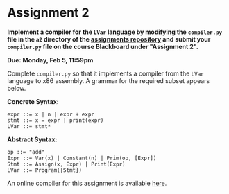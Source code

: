 # Assignment 2

**Implement a compiler for the `LVar` language by modifying the
`compiler.py` file in the `a2` directory of the [assignments
repository](https://github.com/jnear/cs3020-assignments) and submit
your `compiler.py` file on the course Blackboard under "Assignment
2".**

**Due: Monday, Feb 5, 11:59pm**

Complete `compiler.py` so that it implements a compiler from the
`LVar` language to x86 assembly. A grammar for the required subset
appears below.

**Concrete Syntax:**
```
expr ::= x | n | expr + expr
stmt ::= x = expr | print(expr)
LVar ::= stmt*
```

**Abstract Syntax:**
```
op ::= "add"
Expr ::= Var(x) | Constant(n) | Prim(op, [Expr])
Stmt ::= Assign(x, Expr) | Print(Expr)
LVar ::= Program([Stmt])
```

An online compiler for this assignment is available
[here](http://jnear.w3.uvm.edu/cs3020/compiler-a2.php).
